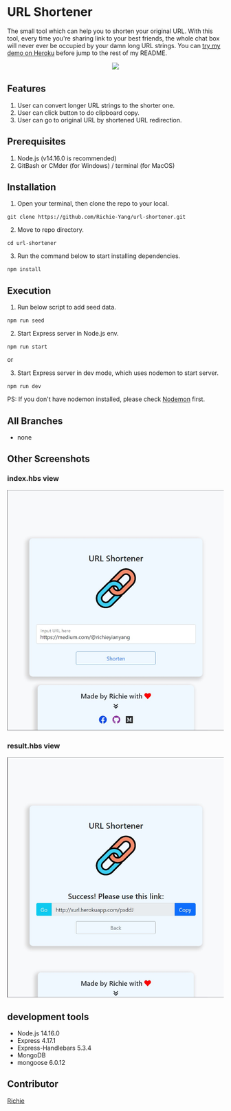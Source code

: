 # URL Shortener

The small tool which can help you to shorten your original URL. With this tool, every time you're sharing link to your best friends, the whole chat box will never ever be occupied by your damn long URL strings. You can [try my demo on Heroku](https://xurl.herokuapp.com/) before jump to the rest of my README.
<p align="center">
  <img src="https://github.com/Richie-Yang/url-shortener/blob/main/public/img/a8-url-shortener.gif">
</p>


## Features
1. User can convert longer URL strings to the shorter one.
2. User can click button to do clipboard copy.
3. User can go to original URL by shortened URL redirection.


## Prerequisites
1. Node.js (v14.16.0 is recommended)
3. GitBash or CMder (for Windows) / terminal (for MacOS)


## Installation
1. Open your terminal, then clone the repo to your local.
```
git clone https://github.com/Richie-Yang/url-shortener.git
```
2. Move to repo directory.
```
cd url-shortener
```
3. Run the command below to start installing dependencies.
```
npm install
```


## Execution
1. Run below script to add seed data.
```
npm run seed
```
2. Start Express server in Node.js env.
```
npm run start
```
or

3. Start Express server in dev mode, which uses nodemon to start server.
```
npm run dev
```
PS: If you don't have nodemon installed, please check [Nodemon](https://www.npmjs.com/package/nodemon) first.


## All Branches
* none


## Other Screenshots
### index.hbs view
![Index Page](https://github.com/Richie-Yang/url-shortener/blob/main/public/img/a8-url-shortener-index.jpg)
### result.hbs view
![Result Page](https://github.com/Richie-Yang/url-shortener/blob/main/public/img/a8-url-shortener-result.jpg)


## development tools
- Node.js 14.16.0
- Express 4.17.1
- Express-Handlebars 5.3.4
- MongoDB
- mongoose 6.0.12


## Contributor
[Richie](https://github.com/Richie-Yang)
